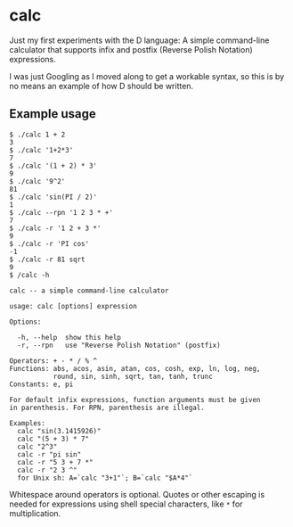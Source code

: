 # calc

Just my first experiments with the D language: A simple command-line
calculator that supports infix and postfix (Reverse Polish Notation)
expressions.

I was just Googling as I moved along to get a workable syntax, so this
is by no means an example of how D should be written.

## Example usage

```text
$ ./calc 1 + 2
3
$ ./calc '1+2*3'
7
$ ./calc '(1 + 2) * 3'
9
$ ./calc '9^2'
81
$ ./calc 'sin(PI / 2)'
1
$ ./calc --rpn '1 2 3 * +'
7
$ ./calc -r '1 2 + 3 *'
9
$ ./calc -r 'PI cos'
-1
$ ./calc -r 81 sqrt
9
$ /calc -h

calc -- a simple command-line calculator

usage: calc [options] expression

Options:

  -h, --help  show this help
  -r, --rpn   use "Reverse Polish Notation" (postfix)

Operators: + - * / % ^
Functions: abs, acos, asin, atan, cos, cosh, exp, ln, log, neg,
           round, sin, sinh, sqrt, tan, tanh, trunc
Constants: e, pi

For default infix expressions, function arguments must be given
in parenthesis. For RPN, parenthesis are illegal.

Examples:
  calc "sin(3.1415926)"
  calc "(5 + 3) * 7"
  calc "2^3"
  calc -r "pi sin"
  calc -r "5 3 + 7 *"
  calc -r "2 3 ^"
  for Unix sh: A=`calc "3+1"`; B=`calc "$A*4"`
```

Whitespace around operators is optional. Quotes or other escaping is
needed for expressions using shell special characters, like `*` for
multiplication.
